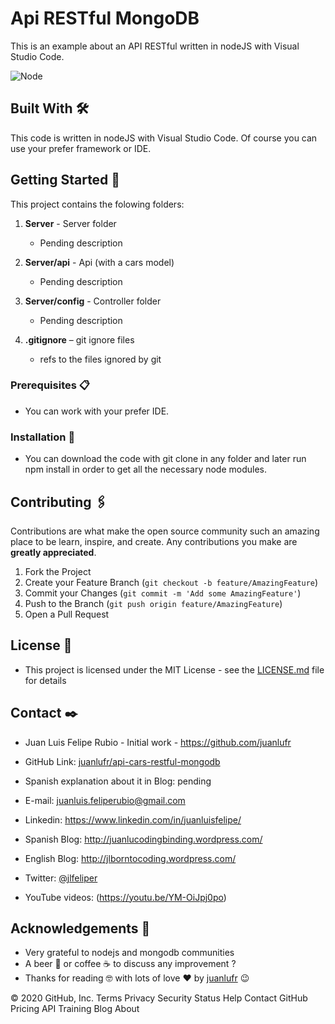 <!-- Api RESTful MongoDB  -->

# Api RESTful MongoDB

This is an example about an API RESTful written in nodeJS with Visual Studio Code.

![Node](https://juanlucodingbinding.files.wordpress.com/2020/05/nodejs.png)

## Built With 🛠️

This code is written in nodeJS with Visual Studio Code.
Of course you can use your prefer framework or IDE.


<!-- GETTING STARTED -->

## Getting Started 🚀

This project contains the folowing folders:

1. **Server** - Server folder

   - Pending description

2. **Server/api** - Api (with a cars model)

   - Pending description

3. **Server/config** - Controller folder

   - Pending description

4. **.gitignore** – git ignore files

   - refs to the files ignored by git

### Prerequisites 📋

- You can work with your prefer IDE.

### Installation 🔧

- You can download the code with git clone in any folder and later run npm install in order to get all the necessary node modules. 

<!-- CONTRIBUTING -->

## Contributing 🖇️

Contributions are what make the open source community such an amazing place to be learn, inspire, and create. Any contributions you make are **greatly appreciated**.

1. Fork the Project
2. Create your Feature Branch (`git checkout -b feature/AmazingFeature`)
3. Commit your Changes (`git commit -m 'Add some AmazingFeature'`)
4. Push to the Branch (`git push origin feature/AmazingFeature`)
5. Open a Pull Request

<!-- LICENSE -->

## License 📄

- This project is licensed under the MIT License - see the [LICENSE.md](https://github.com/juanlufr/api-cars-restful-mongodb/blob/master/LICENSE.md) file for details

<!-- CONTACT -->

## Contact ✒️

- Juan Luis Felipe Rubio - Initial work - https://github.com/juanlufr

- GitHub Link: [juanlufr/api-cars-restful-mongodb](https://github.com/juanlufr/api-cars-restful-mongodb)

- Spanish explanation about it in Blog: pending

- E-mail: juanluis.feliperubio@gmail.com

- Linkedin: https://www.linkedin.com/in/juanluisfelipe/

- Spanish Blog: http://juanlucodingbinding.wordpress.com/

- English Blog: http://jlborntocoding.wordpress.com/

- Twitter: [@jlfeliper](https://twitter.com/jlfeliper)

- YouTube videos: (https://youtu.be/YM-OiJpj0po)

<!-- ACKNOWLEDGEMENTS -->

## Acknowledgements 🎁

- Very grateful to nodejs and mongodb communities
- A beer 🍺 or coffee ☕ to discuss any improvement ?
- Thanks for reading 🤓 with lots of love ❤️ by [juanlufr](https://github.com/juanlufr) 😉

© 2020 GitHub, Inc.
Terms
Privacy
Security
Status
Help
Contact GitHub
Pricing
API
Training
Blog
About
